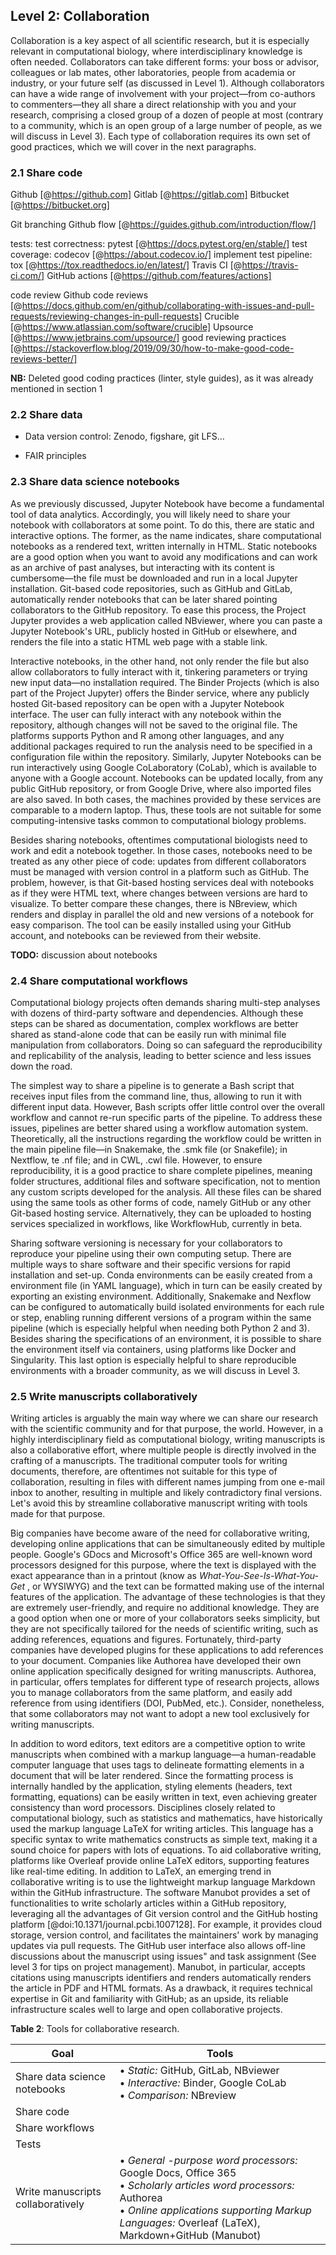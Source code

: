 ## Level 2: Collaboration

Collaboration is a key aspect of all scientific research, but it is especially relevant in computational biology, where interdisciplinary knowledge is often needed. Collaborators can take different forms: your boss or advisor, colleagues or lab mates, other laboratories, people from academia or industry, or your future self (as discussed in Level 1). Although collaborators can have a wide range of involvement with your project—from co-authors to commenters—they all share a direct relationship with you and your research, comprising a closed group of a dozen of people at most (contrary to a community, which is an open group of a large number of people, as we will discuss in Level 3). Each type of collaboration requires its own set of good practices, which we will cover in the next paragraphs.

### 2.1 Share code

Github [@https://github.com]
Gitlab [@https://gitlab.com]
Bitbucket [@https://bitbucket.org]

Git branching
Github flow [@https://guides.github.com/introduction/flow/]

tests:
test correctness: pytest [@https://docs.pytest.org/en/stable/]
test coverage: codecov [@https://about.codecov.io/]
implement test pipeline:
tox [@https://tox.readthedocs.io/en/latest/]
Travis CI [@https://travis-ci.com/]
GitHub actions [@https://github.com/features/actions]

code review
Github code reviews [@https://docs.github.com/en/github/collaborating-with-issues-and-pull-requests/reviewing-changes-in-pull-requests]
Crucible [@https://www.atlassian.com/software/crucible]
Upsource [@https://www.jetbrains.com/upsource/]
good reviewing practices [@https://stackoverflow.blog/2019/09/30/how-to-make-good-code-reviews-better/]

**NB:** Deleted good coding practices (linter, style guides), as it was already mentioned in section 1

### 2.2 Share data

- Data version control: Zenodo, figshare, git LFS... 

- FAIR principles

### 2.3 Share data science notebooks

As we previously discussed, Jupyter Notebook have become a fundamental tool of data analytics. Accordingly, you will likely need to share your notebook with collaborators at some point. To do this, there are static and interactive options. The former, as the name indicates, share computational notebooks as a rendered text, written internally in HTML. Static notebooks are a good option when you want to avoid any modifications and can work as an archive of past analyses, but interacting with its content is cumbersome—the file must be downloaded and run in a local Jupyter installation. Git-based code repositories, such as GitHub and GitLab, automatically render notebooks that can be later shared pointing collaborators to the GitHub repository. To ease this process, the Project Jupyter provides a web application called NBviewer, where you can paste a Jupyter Notebook's URL, publicly hosted in GitHub or elsewhere, and renders the file into a static HTML web page with a stable link. 

Interactive notebooks, in the other hand, not only render the file but also allow collaborators to fully interact with it, tinkering parameters or trying new input data—no installation required. The Binder Projects (which is also part of the Project Jupyter) offers the Binder service, where any publicly hosted Git-based repository can be open with a Jupyter Notebook interface. The user can fully interact with any notebook within the repository, although changes will not be saved to the original file. The platforms supports Python and R among other languages, and any additional packages required  to run the analysis need to be specified in a configuration file within the repository. Similarly, Jupyter Notebooks can be run interactively using Google CoLaboratory (CoLab), which is available to anyone with a Google account. Notebooks can be updated locally, from any public GitHub repository, or from Google Drive, where also imported files are also saved. In both cases, the machines provided by these services are comparable to a modern laptop. Thus, these tools are not suitable for some computing-intensive tasks common to computational biology problems.

Besides sharing notebooks, oftentimes computational biologists need to work and edit a notebook together. In those cases, notebooks need to be treated as any other piece of code: updates from different collaborators must be managed with version control in a platform such as GitHub. The problem, however, is that Git-based hosting services deal with notebooks as if they were HTML text, where changes between versions are hard to visualize. To better compare these changes, there is NBreview, which renders and display in parallel the old and new versions of a notebook for easy comparison. The tool can be easily installed using your GitHub account, and notebooks can be reviewed from their website.

**TODO:** discussion about notebooks

### 2.4 Share computational workflows 

Computational biology projects often demands sharing multi-step analyses with dozens of third-party software and dependencies. Although these steps can be shared as documentation, complex workflows are better shared as stand-alone code that can be easily run with minimal file manipulation from collaborators. Doing so can safeguard the reproducibility and replicability of the analysis, leading to better science and less issues down the road. 

The simplest way to share a pipeline is to generate a Bash script that receives input files from the command line, thus, allowing to run it with different input data. However, Bash scripts offer little control over the overall workflow and cannot re-run specific parts of the pipeline. To address these issues, pipelines are better shared using a workflow automation system. Theoretically, all the instructions regarding the workflow could be written in the main pipeline file—in Snakemake, the .smk file (or Snakefile); in Nextflow, te .nf file; and in CWL, .cwl file. However, to ensure reproducibility, it is a good practice to share complete pipelines, meaning folder structures, additional files and software specification, not to mention any custom scripts developed for the analysis. All these files can be shared using the same tools as other forms of code, namely GitHub or any other Git-based hosting service. Alternatively, they can be uploaded to hosting services specialized in workflows, like WorkflowHub, currently in beta.

Sharing software versioning is necessary for your collaborators to reproduce your pipeline using their own computing setup. There are multiple ways to share software and their specific versions for rapid installation and set-up. Conda environments can be easily created from a environment file (in YAML language), which in turn can be easily created by exporting an existing environment. Additionally, Snakemake and Nexflow can be configured to automatically build isolated environments for each rule or step, enabling running different versions of a program within the same pipeline (which is especially helpful when needing both Python 2 and 3). Besides sharing the specifications of an environment, it is possible to share the environment itself via containers, using platforms like Docker and Singularity. This last option is especially helpful to share reproducible environments with a broader community, as we will discuss in Level 3.

### 2.5 Write manuscripts collaboratively

Writing articles is arguably the main way where we can share our research with the scientific community and for that purpose, the world. However, in a highly interdisciplinary field as computational biology, writing manuscripts is also a collaborative effort, where multiple people is directly involved in the crafting of a manuscripts. The traditional computer tools for writing documents, therefore, are oftentimes not suitable for this type of collaboration, resulting in files with different names jumping from one e-mail inbox to another, resulting in multiple and likely contradictory final versions. Let's avoid this by streamline collaborative manuscript writing with tools made for that purpose.

Big companies have become aware of the need for collaborative writing, developing online applications that can be simultaneously edited by multiple people. Google's GDocs and Microsoft's Office 365 are well-known word processors designed for this purpose, where the text is displayed with the exact appearance than in a printout (know as _What-You-See-Is-What-You-Get_ , or WYSIWYG) and the text can be formatted making use of the internal features of the application. The advantage of these technologies is that they are extremely user-friendly, and require no additional knowledge. They are a good option when one or more of your collaborators seeks simplicity, but they are not specifically tailored for the needs of scientific writing, such as adding references, equations and figures. Fortunately, third-party companies have developed plugins for these applications to add references to your document. Companies like Authorea have developed their own online application specifically designed for writing manuscripts. Authorea, in particular, offers templates for different type of research projects, allows you to manage collaborators from the same platform, and easily add reference from using identifiers (DOI, PubMed, etc.). Consider, nonetheless, that some collaborators may not want to adopt a new tool exclusively for writing manuscripts.

In addition to word editors, text editors are a competitive option to write manuscripts when combined with a markup language—a human-readable computer language that uses tags to delineate formatting elements in a document that will be later rendered. Since the formatting process is internally handled by the application, styling elements (headers, text formatting, equations) can be easily written in text, even achieving greater consistency than word processors. Disciplines closely related to computational biology, such as statistics and mathematics, have historically used the markup language LaTeX for writing articles. This language has a specific syntax to write mathematics constructs as simple text, making it a sound choice for papers with lots of equations. To aid collaborative writing, platforms like Overleaf provide online LaTeX editors, supporting features like real-time editing. In addition to LaTeX, an emerging trend in collaborative writing is to use the lightweight markup language Markdown within the GitHub infrastructure. The software Manubot provides a set of functionalities to write scholarly articles within a GitHub repository, leveraging all the advantages of Git version control and the GitHub hosting platform [@doi:10.1371/journal.pcbi.1007128]. For example, it provides cloud storage, version control, and facilitates the maintainers' work by managing updates via pull requests. The GitHub user interface also allows off-line discussions about the manuscript using issues" and task assignment (See level 3 for tips on project management). Manubot, in particular, accepts citations using manuscripts identifiers and renders automatically renders the article in PDF and HTML formats. As a drawback, it requires technical expertise in Git and familiarity with GitHub; as an upside, its reliable infrastructure scales well to large and open collaborative projects. 

**Table 2**: Tools for collaborative research.

| Goal                              | Tools                                                        |
| --------------------------------- | ------------------------------------------------------------ |
| Share data science notebooks      | &bull; _Static:_ GitHub, GitLab, NBviewer<br />&bull; _Interactive:_ Binder, Google CoLab<br />&bull; _Comparison:_ NBreview |
| Share code                        |                                                              |
| Share workflows                   |                                                              |
| Tests                             |                                                              |
| Write manuscripts collaboratively | &bull; _General -purpose word processors:_ Google Docs, Office 365<br />&bull; _Scholarly articles word processors:_ Authorea<br />&bull; _Online applications supporting Markup Languages:_ Overleaf (LaTeX), Markdown+GitHub (Manubot) |



